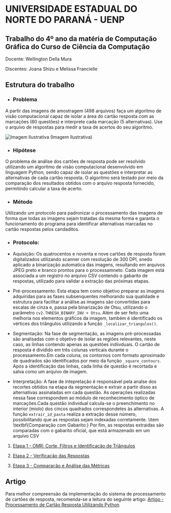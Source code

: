 # UNIVERSIDADE ESTADUAL DO NORTE DO PARANÁ - UENP 
## Trabalho do 4º ano da matéria de Computação Gráfica do Curso de Ciência da Computação 

Docente: Wellington Della Mura

Discentes: Joana Shizu e Melissa Francielle

## Estrutura do trabalho

* ### Problema
A partir das imagens de amostragem (498 arquivos) faça um algoritmo de visão computacional capaz de isolar a área do cartão resposta com as marcações (60 questões) e interprete cada marcação (5 alternativas).
Use o arquivo de respostas para medir a taxa de acertos do seu algoritmo.

   ![Imagem Ilustrativa](https://d23vy2bv3rsfba.cloudfront.net/listas/1_f5eaa519f168b122b06ae02e55401bee_5804.png)
                                   (Imagem Ilustrativa)
* ### Hipótese
O problema de análise dos cartões de resposta pode ser resolvido utilizando um algoritmo de visão computacional desenvolvido em linguagem Python, sendo capaz de isolar as questões e interpretar as alternativas de cada cartão resposta. O algoritmo será testado por meio da comparação dos resultados obtidos com o arquivo resposta fornecido, permitindo calcular a taxa de acerto. 

* ### Método
Utilizando um protocolo para padronizar o processamento das imagens de forma que todas as imagens sejam tratadas da mesma forma e garanta o funcionamento do programa para identificar alternativas marcadas no cartão respostas pelos candaditos.
  * ### Protocolo:
- Aquisição: Os quatrocentos e noventa e nove cartões de resposta foram digitalizados utilizando scanner com resolução de 300 DPI, snedo aplicado a binarização automatica das imagens, resultando em arquivos JPEG preto e branco prontos para o processamneto. Cada imagem está associada a um registro no arquivo CSV contendo o gabarito de respostas, utilizado para validar a extração das próximas etapas.
  
- Pré-processamento:
Esta etapa tem como objetivo preparar as imagens adquiridas para as fases subsenquentes melhorando sua qualidade e estrutura para facilitar a análise.as imagens são convertidas para escalas de cinza e, passa pela binarização de Otsu, utilizando o parâmetro
`cv2.THRESH_BINARY_INV + Otsu`. Além de ser feito uma melhoria nos elementos gráficos da imagem, também é identificado os vértices dos triângulos utilizando a função `_localizar_triangulos()`.

- Segmentação:
Na fase de segmentação, as imagens pré-processadas são analisadas com o objetivo de isolar as regiões relevantes, neste caso, as linhas contendo apenas as questões indiivduais. O cartão de resposta é dividido em três colunas verticais durante o processamento.Em cada coluna, os contornos com formato aproximado de quadrados são identificados por meio da função `_square_contours`. Após a identificação das linhas, cada linha de questão é recortada e salva como um arquivo de imagem.

- Interpretação:
A fase de intepretação é responsável pela analse dos recortes obtidos na etapa da segmentação e extrair a partir disso as alternativas assinaladas em cada questão. As operações realizadas nessa fase correspondem ao módulo de reconhecimento óptico de marcações.Cada questão individual calcula-se o preenchimento no interior (miolo) dos cincos quadrados correspondetes às alternativas. A função `extrair_id_pasta` realiza a extração desse número, possibilitando que as respostas sejam indexadas corretamente.
\item \textbf{Comparação com Gabarito:} Por fim, as respostas extraidas são comparadas com o gabarito oficial, que está armazenado em um arquivo CSV

1. [Etapa 1 - OMR: Corte, Filtros e Identificação de Triângulos](https://github.com/Melissa-Francielle/Processamento_Cartao_Resposta/blob/main/OMR.py)

2. [Etapa 2 - Verificação das Respostas](https://github.com/Melissa-Francielle/Processamento_Cartao_Resposta/blob/main/verificar_respostas.py)

3. [Etapa 3 - Comparação e Análise das Métricas](https://github.com/Melissa-Francielle/Processamento_Cartao_Resposta/blob/main/Artigo_Processamento_de_Cartão_Resposta.pdf)

## Artigo 
Para melhor compreensão da implementação do sistema de processamento de cartões de resposta, recomenda-se a leitura do seguinte artigo:
[Artigo - Processamento de Cartão Resposta Utilizando Python](https://github.com/Melissa-Francielle/Processamento_Cartao_Resposta/blob/main/Artigo_Processamento_de_Cartão_Resposta.pdf)
